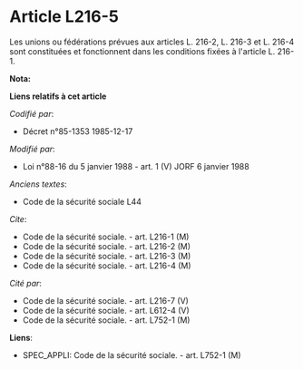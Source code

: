 # Article L216-5

Les unions ou fédérations prévues aux articles L. 216-2, L. 216-3 et L. 216-4 sont constituées et fonctionnent dans les
conditions fixées à l'article L. 216-1.

**Nota:**



**Liens relatifs à cet article**

_Codifié par_:

  - Décret n°85-1353 1985-12-17

_Modifié par_:

  - Loi n°88-16 du 5 janvier 1988 - art. 1 (V) JORF 6 janvier 1988

_Anciens textes_:

  - Code de la sécurité sociale L44

_Cite_:

  - Code de la sécurité sociale. - art. L216-1 (M)
  - Code de la sécurité sociale. - art. L216-2 (M)
  - Code de la sécurité sociale. - art. L216-3 (M)
  - Code de la sécurité sociale. - art. L216-4 (M)

_Cité par_:

  - Code de la sécurité sociale. - art. L216-7 (V)
  - Code de la sécurité sociale. - art. L612-4 (V)
  - Code de la sécurité sociale. - art. L752-1 (M)

**Liens**:

  - SPEC_APPLI: Code de la sécurité sociale. - art. L752-1 (M)
